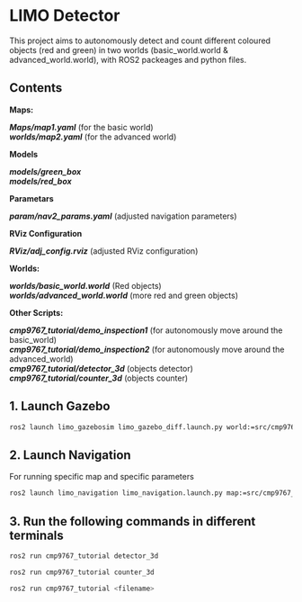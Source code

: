 # LIMO Detector

This project aims to autonomously detect and count different coloured objects (red and green) in two worlds (basic_world.world & advanced_world.world), with ROS2 packeages and python files.

## Contents

**Maps:**

***Maps/map1.yaml*** (for the basic world)  
***worlds/map2.yaml*** (for the advanced world)

**Models**

***models/green_box***  
***models/red_box*** 

**Parametars**

***param/nav2_params.yaml*** (adjusted navigation parameters)

**RViz Configuration**

***RViz/adj_config.rviz*** (adjusted RViz configuration)

**Worlds:**

***worlds/basic_world.world*** (Red objects)  
***worlds/advanced_world.world*** (more red and green objects)

**Other Scripts:**

***cmp9767_tutorial/demo_inspection1*** (for autonomously move around the basic_world)  
***cmp9767_tutorial/demo_inspection2*** (for autonomously move around the advanced_world)  
***cmp9767_tutorial/detector_3d*** (objects detector)   
***cmp9767_tutorial/counter_3d*** (objects counter)   


## 1. Launch Gazebo

```bash
ros2 launch limo_gazebosim limo_gazebo_diff.launch.py world:=src/cmp9767_tutorial/worlds/<filename>
```

## 2. Launch Navigation

For running specific map and specific parameters

```bash 
ros2 launch limo_navigation limo_navigation.launch.py map:=src/cmp9767_tutorial/maps/<filename>.yaml use_sim_time:=true params_file:=src/cmp9767_tutorial/params/nav2_params.yaml
```

## 3. Run the following commands in different terminals

``` bash 
ros2 run cmp9767_tutorial detector_3d
```

``` bash 
ros2 run cmp9767_tutorial counter_3d
```

``` bash 
ros2 run cmp9767_tutorial <filename>
```
